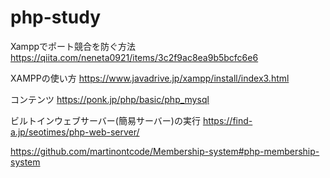 # php-study
Xamppでポート競合を防ぐ方法
https://qiita.com/neneta0921/items/3c2f9ac8ea9b5bcfc6e6

XAMPPの使い方
https://www.javadrive.jp/xampp/install/index3.html

コンテンツ
https://ponk.jp/php/basic/php_mysql

ビルトインウェブサーバー(簡易サーバー)の実行
https://find-a.jp/seotimes/php-web-server/

https://github.com/martinontcode/Membership-system#php-membership-system
